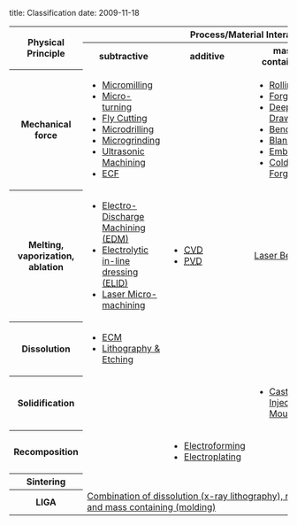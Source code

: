 title: Classification
date: 2009-11-18 

<!--break--><table class="info fade">
  <tbody>
    <tr>
      <th rowspan="2">Physical Principle</th>
      <th colspan="4">Process/Material Interaction</td>
    </tr>
    <tr>
      <th>subtractive</th>
      <th>additive</th>
      <th>mass containing</th>
      <th>joining</th>
    </tr>
    <tr>
      <th>Mechanical force</th>
      <td>
      <ul class="flat">
      <li><a href="/content/Micromilling">Micromilling</a></li>
      <li class="darker"><a href="/content/Micro-turning">Micro-turning</a></li>
      <li><a href="/content/Fly-Cutting">Fly Cutting</a></li>
      <li class="darker"><a href="/content/Micro-drilling-0">Microdrilling</a></li>
      <li><a href="/content/Microgrinding">Microgrinding</a></li>
      <li class="darker"><a href="/content/Ultrasonic-Machining">Ultrasonic Machining</a></li>
      <li><a href="/content/ECF">ECF</a></li>
      </ul>
      </td>
      <td></td>
      <td>
      <ul class="flat">
      <li><a href="/content/Rolling">Rolling</a></li>
      <li class="darker"><a href="/content/Forging">Forging</a></li>
      <li><a href="/content/Deep-drawing">Deep Drawing</a></li>
      <li class="darker"><a href="/content/Bending">Bending</a></li>
      <li><a href="/content/Blanking">Blanking</a></li>
      <li class="darker"><a href="/content/Embossing">Embossing</a></li>
      <li><a href="/content/Cold-Forging">Cold Forging</a></li>
      </ul>
      </td>
      <td><a href="/content/Ultrasonic-Welding">Ultrasonic Welding</a>
    </tr>
    <tr>
      <th>Melting, vaporization, ablation</th>
      <td>
      <ul class="flat">
      <li><a href="/content/Electro-Discharge-Machining-0">Electro-Discharge Machining (<abbr title="Electro-Discharge Machining">EDM</abbr>)</a></li>
      <li class="darker"><a href="/content/Electrolytic-line-dressing">Electrolytic in-line dressing (<abbr title="Electrolytic in-line dressing">ELID</abbr>)</a></li>
      <li><a href="/content/Laser-Micromachining">Laser Micro-machining</a></li>
      </ul>
      </td>
      <td>
      <ul class="flat">
      <li><a href="/content/Chemical-vapor-deposition" title="Chemical Vapor Deposition"><abbr title="Chemical Vapour Deposition">CVD</abbr></a></li>
      <li class="darker"><a href="/content/Physical-Vapour-Deposition" title="Physical Vapour Deposition"><abbr title="Physical Vapour Deposition">PVD</abbr></a></li>
      </ul>
      </td>
      <td><a href="/content/Laser-bending">Laser Bending</a></td>
      <td>
      <ul class="flat">
      <li><a href="Resistance_weldingsoldering">Resistance Welding/Soldering</a></li>
      <li class="darker"><a href="/content/Resistance-WeldingSoldering">Laser Welding/Soldering</a></li>
      <li><a href="/content/Bonding-0">Bonding</a></li>
      </ul>
      </td>
    </tr>
    <tr>
      <th>Dissolution</th>
      <td>
      <ul class="flat">
      <li><a href="/content/Electro-Chemical-Machining"><abbr="Electro Chemical Machining">ECM</abbr></a></li>
      <li class="darker"><a href="/content/Lithography-and-Etching">Lithography &amp; Etching</a></li>
      </ul>
      </td>
      <td></td>
      <td></td>
      <td></td>
    </tr>
    <tr>
      <th>Solidification</th>
      <td></td>
      <td></td>
      <td>
      <ul class="flat">
      <li><a href="/content/MicrocastingInjection-Molding">Casting & Injection Moulding</a></li>
      </ul>
      </td>
      <td></td>
    </tr>
    <tr>
      <th>Recomposition</th>
      <td></td>
      <td>
      <ul class="flat">
          <li><a href="/content/Electroforming">Electroforming</a></li>
          <li class="darker"><a href="/content/Electroplating-0">Electroplating</a></li>
      </ul>
      </td>
      <td></td>
      <td></td>
    </tr>
    <tr>
      <th>Sintering</th>
      <td></td>
      <td></td>
      <td></td>
      <td></td>
    </tr>
    <tr>
      <th>LIGA</th>
      <td colspan="4"><a
 href="/content/LIGA">Combination of dissolution (x-ray lithography), recomposition (electroforming) and mass containing (molding)</a></td>
    </tr>
  </tbody>
</table>